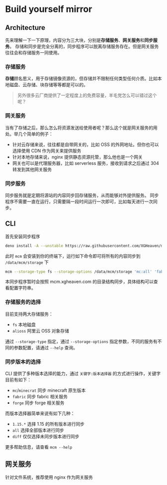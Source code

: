 # Build yourself mirror

## Architecture

先来理解一下一下原理，内容分为三大块，分别是**存储服务**、**网关服务**和**同步服务**。
存储和同步是完全分离的，同步程序可以脱离存储服务存在。但是网关服务往往会和存储服务一同使用。

### 存储服务

**存储**顾名思义，用于存储镜像资源的，但存储并不限制任何类型任何介质。比如本地磁盘、云存储、块存储等等都是可以的。

> 另外很多云厂商提供了一定程度上的免费容量，羊毛党怎么可以错过这个呢？

### 网关服务

当有了存储之后，那么怎么将资源发送给使用者呢？那么这个就是网关服务的用处。举几个简单的例子：

- 针对云存储来说，往往都是自带网关的，比如 OSS 的外网地址。但你也可以选择使用 CDN 作为网关来提供服务
- 针对本地存储来说，nginx 提供静态资源托管，那么他也是一个网关
- 网关也可以是代理服务器，比如 serverless 服务，接收到请求之后通过 304 转发到其他网关服务

### 同步服务

同步服务就是定期将源站的内容同步回存储服务，从而能够对外提供服务。
同步程序不需要一直在运行，只需要隔一段时间运行一次即可，比如每天进行一次同步。

## CLI

首先安装同步程序

```bash
deno install -A --unstable https://raw.githubusercontent.com/XGHeaven/mcm/master/mcm.ts
```

此时 `mcm` 会安装到你的终端下，运行如下命令即可将所有的内容同步到 `/data/mcm/storage` 下

```bash
mcm --storage-type fs --storage-options /data/mcm/storage 'mc:all' 'fabric:all' 'forge:all'
```

本同步程序暂时会按照 mcm.xgheaven.com 的目录结构同步，具体结构可以查看配置字符串。

### 存储服务的选择

目前支持两大存储服务：

- `fs` 本地磁盘
- `alioss` 阿里云 OSS 对象存储

通过 `--storage-type` 指定，通过 `--storage-options` 指定参数，不同的服务有不同的参数配置，请通过 `--help` 查询。

### 同步版本的选择

CLI 提供了多种版本选择的能力，通过 `关键字:版本选择器` 的方式进行操作，关键字目前有如下：

- `mc`/`minecrat` 同步 minecraft 原生版本
- `fabric` 同步 fabric 相关服务
- `forge` 同步 forge 相关服务

而版本选择器简单来说有如下几种：

- `1.15.*` 选择 1.15 的所有版本进行同步
- `all` 选择全部版本进行同步
- `diff` 仅仅选择未同步版本进行同步

更多帮助信息，请查看 `mcm --help`

## 网关服务

针对文件系统，推荐使用 nginx 作为网关服务
